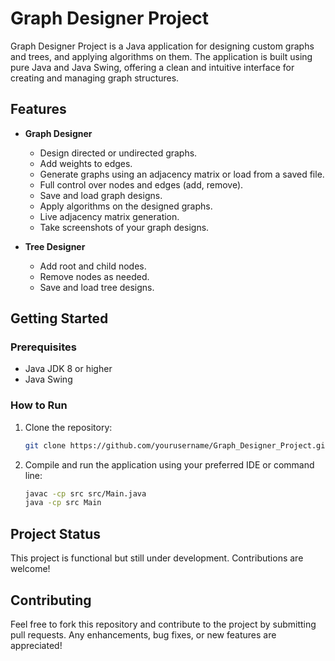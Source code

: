 # Graph Designer Project

Graph Designer Project is a Java application for designing custom graphs and trees, and applying algorithms on them. The application is built using pure Java and Java Swing, offering a clean and intuitive interface for creating and managing graph structures.

## Features

- **Graph Designer**
  - Design directed or undirected graphs.
  - Add weights to edges.
  - Generate graphs using an adjacency matrix or load from a saved file.
  - Full control over nodes and edges (add, remove).
  - Save and load graph designs.
  - Apply algorithms on the designed graphs.
  - Live adjacency matrix generation.
  - Take screenshots of your graph designs.

- **Tree Designer**
  - Add root and child nodes.
  - Remove nodes as needed.
  - Save and load tree designs.

## Getting Started

### Prerequisites

- Java JDK 8 or higher
- Java Swing

### How to Run

1. Clone the repository:
   ```bash
   git clone https://github.com/yourusername/Graph_Designer_Project.git
   ```

2. Compile and run the application using your preferred IDE or command line:
   ```bash
   javac -cp src src/Main.java
   java -cp src Main
   ```

## Project Status
   This project is functional but still under development. Contributions are welcome!

## Contributing
Feel free to fork this repository and contribute to the project by submitting pull requests. Any enhancements, bug fixes, or new features are appreciated!

